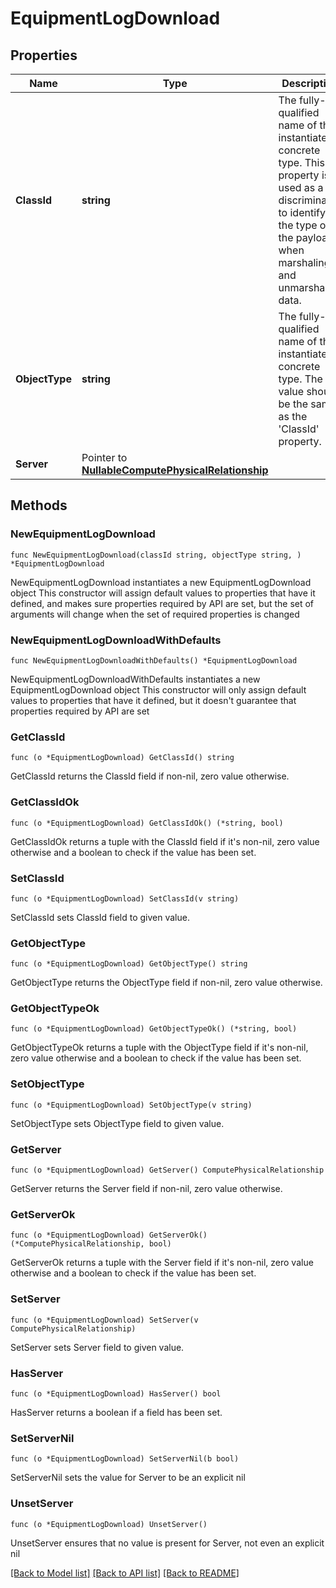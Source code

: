 # EquipmentLogDownload

## Properties

Name | Type | Description | Notes
------------ | ------------- | ------------- | -------------
**ClassId** | **string** | The fully-qualified name of the instantiated, concrete type. This property is used as a discriminator to identify the type of the payload when marshaling and unmarshaling data. | [default to "equipment.LogDownload"]
**ObjectType** | **string** | The fully-qualified name of the instantiated, concrete type. The value should be the same as the &#39;ClassId&#39; property. | [default to "equipment.LogDownload"]
**Server** | Pointer to [**NullableComputePhysicalRelationship**](ComputePhysicalRelationship.md) |  | [optional] 

## Methods

### NewEquipmentLogDownload

`func NewEquipmentLogDownload(classId string, objectType string, ) *EquipmentLogDownload`

NewEquipmentLogDownload instantiates a new EquipmentLogDownload object
This constructor will assign default values to properties that have it defined,
and makes sure properties required by API are set, but the set of arguments
will change when the set of required properties is changed

### NewEquipmentLogDownloadWithDefaults

`func NewEquipmentLogDownloadWithDefaults() *EquipmentLogDownload`

NewEquipmentLogDownloadWithDefaults instantiates a new EquipmentLogDownload object
This constructor will only assign default values to properties that have it defined,
but it doesn't guarantee that properties required by API are set

### GetClassId

`func (o *EquipmentLogDownload) GetClassId() string`

GetClassId returns the ClassId field if non-nil, zero value otherwise.

### GetClassIdOk

`func (o *EquipmentLogDownload) GetClassIdOk() (*string, bool)`

GetClassIdOk returns a tuple with the ClassId field if it's non-nil, zero value otherwise
and a boolean to check if the value has been set.

### SetClassId

`func (o *EquipmentLogDownload) SetClassId(v string)`

SetClassId sets ClassId field to given value.


### GetObjectType

`func (o *EquipmentLogDownload) GetObjectType() string`

GetObjectType returns the ObjectType field if non-nil, zero value otherwise.

### GetObjectTypeOk

`func (o *EquipmentLogDownload) GetObjectTypeOk() (*string, bool)`

GetObjectTypeOk returns a tuple with the ObjectType field if it's non-nil, zero value otherwise
and a boolean to check if the value has been set.

### SetObjectType

`func (o *EquipmentLogDownload) SetObjectType(v string)`

SetObjectType sets ObjectType field to given value.


### GetServer

`func (o *EquipmentLogDownload) GetServer() ComputePhysicalRelationship`

GetServer returns the Server field if non-nil, zero value otherwise.

### GetServerOk

`func (o *EquipmentLogDownload) GetServerOk() (*ComputePhysicalRelationship, bool)`

GetServerOk returns a tuple with the Server field if it's non-nil, zero value otherwise
and a boolean to check if the value has been set.

### SetServer

`func (o *EquipmentLogDownload) SetServer(v ComputePhysicalRelationship)`

SetServer sets Server field to given value.

### HasServer

`func (o *EquipmentLogDownload) HasServer() bool`

HasServer returns a boolean if a field has been set.

### SetServerNil

`func (o *EquipmentLogDownload) SetServerNil(b bool)`

 SetServerNil sets the value for Server to be an explicit nil

### UnsetServer
`func (o *EquipmentLogDownload) UnsetServer()`

UnsetServer ensures that no value is present for Server, not even an explicit nil

[[Back to Model list]](../README.md#documentation-for-models) [[Back to API list]](../README.md#documentation-for-api-endpoints) [[Back to README]](../README.md)


